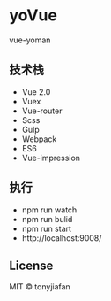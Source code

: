 # yoVue
vue-yoman

## 技术栈
- Vue 2.0
- Vuex
- Vue-router
- Scss
- Gulp
- Webpack
- ES6
- Vue-impression

## 执行
- npm run watch
- npm run bulid
- npm run start
- http://localhost:9008/


## License
MIT © tonyjiafan
